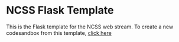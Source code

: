 # NCSS Flask Template

This is the Flask template for the NCSS web stream.
To create a new codesandbox from this template, [click here](https://codesandbox.io/p/devbox/github/hckmd/code-sandbox-experiment)
